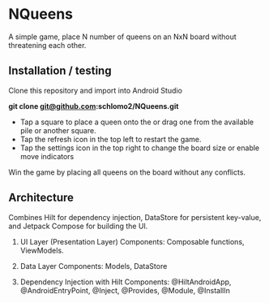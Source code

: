 # NQueens

A simple game, place N number of queens on an NxN board without threatening each other.

## Installation / testing

Clone this repository and import into Android Studio

**git clone git@github.com:schlomo2/NQueens.git**

- Tap a square to place a queen onto the or drag one from the available pile or another square.
- Tap the refresh icon in the top left to restart the game.
- Tap the settings icon in the top right to change the board size or enable move indicators

Win the game by placing all queens on the board without any conflicts.

## Architecture

Combines Hilt for dependency injection, DataStore for persistent key-value, and Jetpack Compose for building the UI.

1. UI Layer (Presentation Layer)
   Components: Composable functions, ViewModels.

2. Data Layer
   Components: Models, DataStore

3. Dependency Injection with Hilt
   Components: @HiltAndroidApp, @AndroidEntryPoint, @Inject, @Provides, @Module, @InstallIn